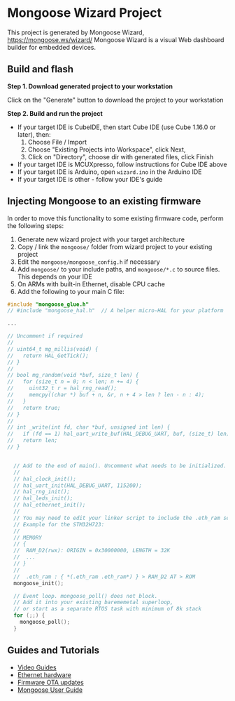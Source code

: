 # Mongoose Wizard Project

This project is generated by Mongoose Wizard, https://mongoose.ws/wizard/
Mongoose Wizard is a visual Web dashboard builder for embedded devices.

## Build and flash

**Step 1. Download generated project to your workstation**

Click on the "Generate" button to download the project to your workstation

**Step 2. Build and run the project**

- If your target IDE is CubeIDE, then start Cube IDE (use Cube 1.16.0 or later), then:
  1. Choose File / Import
  2. Choose "Existing Projects into Workspace", click Next,
  3. Click on "Directory", choose dir with generated files, click Finish
- If your target IDE is MCUXpresso, follow instructions for Cube IDE above
- If your target IDE is Arduino, open `wizard.ino` in the Arduino IDE
- If your target IDE is other - follow your IDE's guide

## Injecting Mongoose to an existing firmware

In order to move this functionality to some existing firmware code, perform
the following steps:

1. Generate new wizard project with your target architecture
2. Copy / link the `mongoose/` folder from wizard project to your existing project
3. Edit the `mongoose/mongoose_config.h` if necessary
4. Add `mongoose/` to your include paths, and `mongoose/*.c` to source files. This depends on your IDE
5. On ARMs with built-in Ethernet, disable CPU cache
6. Add the following to your main C file:

```c
#include "mongoose_glue.h"
// #include "mongoose_hal.h"  // A helper micro-HAL for your platform

...

// Uncomment if required
//
// uint64_t mg_millis(void) {
//   return HAL_GetTick();
// }
//
// bool mg_random(void *buf, size_t len) {
//   for (size_t n = 0; n < len; n += 4) {
//     uint32_t r = hal_rng_read();
//     memcpy((char *) buf + n, &r, n + 4 > len ? len - n : 4);
//   }
//   return true;
// }
//
// int _write(int fd, char *buf, unsigned int len) {
//   if (fd == 1) hal_uart_write_buf(HAL_DEBUG_UART, buf, (size_t) len);
//   return len;
// }


  // Add to the end of main(). Uncomment what needs to be initialized.
  //
  // hal_clock_init();
  // hal_uart_init(HAL_DEBUG_UART, 115200);
  // hal_rng_init();
  // hal_leds_init();
  // hal_ethernet_init();
  //
  // You may need to edit your linker script to include the .eth_ram section
  // Example for the STM32H723:
  //
  // MEMORY
  // {
  //  RAM_D2(rwx): ORIGIN = 0x30000000, LENGTH = 32K
  //  ...
  // }
  //
  //  .eth_ram : { *(.eth_ram .eth_ram*) } > RAM_D2 AT > ROM
  mongoose_init();

  // Event loop. mongoose_poll() does not block.
  // Add it into your existing barememetal superloop,
  // or start as a separate RTOS task with minimum of 8k stack
  for (;;) {
    mongoose_poll();
  }

```

## Guides and Tutorials

- [Video Guides](https://www.youtube.com/@mongoose-networking-library/videos)
- [Ethernet hardware](https://mongoose.ws/documentation/tutorials/hardware/)
- [Firmware OTA updates](https://mongoose.ws/documentation/tutorials/firmware-update/)
- [Mongoose User Guide](https://mongoose.ws/documentation/)
